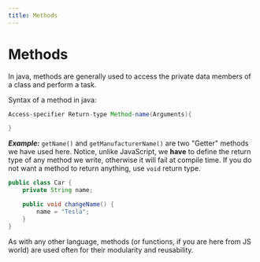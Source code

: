 ```yaml
---
title: Methods
---
```

# Methods

In java, methods are generally used to access the private data members of a class and perform a task.

Syntax of a method in java:
```java
Access-specifier Return-type Method-name(Arguments){

}
```

***Example:***
`getName()` and `getManufacturerName()` are two "Getter" methods we have used here. Notice, unlike JavaScript, we **have** to define the return type of any method we write, otherwise it will fail at compile time. If you do not want a method to return anything, use `void` return type.

```java
public class Car {
    private String name;

    public void changeName() {
        name = "Tesla";
    }
}
```

As with any other language, methods (or functions, if you are here from JS world) are used often for their modularity and reusability.

